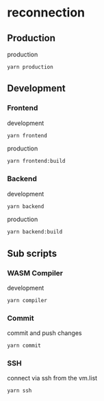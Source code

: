 # reconnection

## Production

production

```sh
yarn production
```

## Development

### Frontend

development

```sh
yarn frontend
```

production

```sh
yarn frontend:build
```

### Backend

development

```sh
yarn backend
```

production

```sh
yarn backend:build
```

## Sub scripts

### WASM Compiler

development

```sh
yarn compiler
```

### Commit

commit and push changes

```sh
yarn commit
```

### SSH

connect via ssh from the vm.list

```sh
yarn ssh
```

